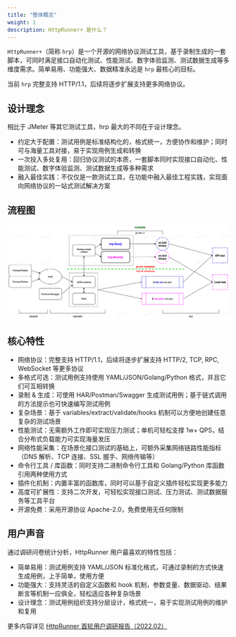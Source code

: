 ```yaml
---
title: "整体概览"
weight: 1
description: HttpRunner+ 是什么？
---
```


`HttpRunner+`（简称 `hrp`）是一个开源的网络协议测试工具，基于录制生成的一套脚本，可同时满足接口自动化测试、性能测试、数字体验监测、测试数据生成等多维度需求。简单易用、功能强大、数据精准永远是 `hrp` 最核心的目标。

当前 `hrp` 完整支持 HTTP/1.1，后续将逐步扩展支持更多网络协议。

## 设计理念

相比于 JMeter 等其它测试工具，hrp 最大的不同在于设计理念。

- 约定大于配置：测试用例是标准结构化的，格式统一，方便协作和维护；同时可与海量工具对接，易于实现用例生成和转换
- 一次投入多处复用：回归协议测试的本质，一套脚本同时实现接口自动化、性能测试、数字体验监测、测试数据生成等多种需求
- 融入最佳实践：不仅仅是一款测试工具，在功能中融入最佳工程实践，实现面向网络协议的一站式测试解决方案

## 流程图

![flow chart](/image/flow.jpg)

## 核心特性

- 网络协议：完整支持 HTTP/1.1，后续将逐步扩展支持 HTTP/2, TCP, RPC, WebSocket 等更多协议
- 多格式可选：测试用例支持使用 YAML/JSON/Golang/Python 格式，并且它们可互相转换
- 录制 & 生成：可使用 HAR/Postman/Swagger 生成测试用例；基于链式调用的方法提示也可快速编写测试用例
- 复杂场景：基于 variables/extract/validate/hooks 机制可以方便地创建任意复杂的测试场景
- 性能测试：无需额外工作即可实现压力测试；单机可轻松支撑 1w+ QPS，结合分布式负载能力可实现海量发压
- 网络性能采集：在场景化接口测试的基础上，可额外采集网络链路性能指标（DNS 解析、TCP 连接、SSL 握手、网络传输等）
- 命令行工具 / 库函数：同时支持二进制命令行工具和 Golang/Python 库函数引用两种使用方式
- 插件化机制：内置丰富的函数库，同时可以基于自定义插件轻松实现更多能力
- 高度可扩展性：支持二次开发，可轻松实现接口测试、压力测试、测试数据服务等工具平台
- 开源免费：采用开源协议 Apache-2.0，免费使用无任何限制

## 用户声音

通过调研问卷统计分析，HttpRunner 用户最喜欢的特性包括：

- 简单易用：测试用例支持 YAML/JSON 标准化格式，可通过录制的方式快速生成用例，上手简单，使用方便
- 功能强大：支持灵活的自定义函数和 hook 机制，参数变量、数据驱动、结果断言等机制一应俱全，轻松适应各种复杂场景
- 设计理念：测试用例组织支持分层设计，格式统一，易于实现测试用例的维护和复用

更多内容详见 [HttpRunner 首轮用户调研报告（2022.02）](/blog/user-survey-report)


[HttpRunner]: https://github.com/httprunner/httprunner
[Boomer]: https://github.com/myzhan/boomer
[locust]: https://github.com/locustio/locust
[jmespath]: https://jmespath.org/
[allure]: https://docs.qameta.io/allure/
[HAR]: http://httparchive.org/
[plugin]: https://pkg.go.dev/plugin
[demo.json]: https://github.com/httprunner/hrp/blob/main/examples/demo.json
[examples]: https://github.com/httprunner/hrp/blob/main/examples/
